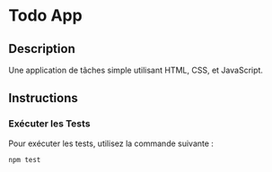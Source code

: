 # Todo App

## Description

Une application de tâches simple utilisant HTML, CSS, et JavaScript.

## Instructions

### Exécuter les Tests

Pour exécuter les tests, utilisez la commande suivante :

```bash
npm test
```
